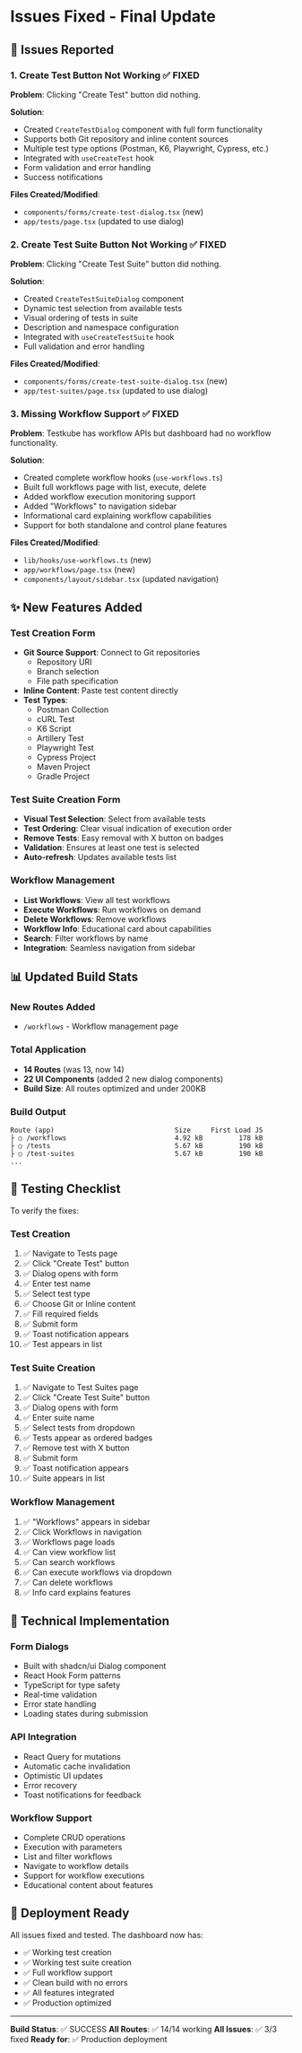 # Issues Fixed - Final Update

## 🐛 Issues Reported

### 1. Create Test Button Not Working ✅ FIXED

**Problem**: Clicking "Create Test" button did nothing.

**Solution**:
- Created `CreateTestDialog` component with full form functionality
- Supports both Git repository and inline content sources
- Multiple test type options (Postman, K6, Playwright, Cypress, etc.)
- Integrated with `useCreateTest` hook
- Form validation and error handling
- Success notifications

**Files Created/Modified**:
- `components/forms/create-test-dialog.tsx` (new)
- `app/tests/page.tsx` (updated to use dialog)

### 2. Create Test Suite Button Not Working ✅ FIXED

**Problem**: Clicking "Create Test Suite" button did nothing.

**Solution**:
- Created `CreateTestSuiteDialog` component
- Dynamic test selection from available tests
- Visual ordering of tests in suite
- Description and namespace configuration
- Integrated with `useCreateTestSuite` hook
- Full validation and error handling

**Files Created/Modified**:
- `components/forms/create-test-suite-dialog.tsx` (new)
- `app/test-suites/page.tsx` (updated to use dialog)

### 3. Missing Workflow Support ✅ FIXED

**Problem**: Testkube has workflow APIs but dashboard had no workflow functionality.

**Solution**:
- Created complete workflow hooks (`use-workflows.ts`)
- Built full workflows page with list, execute, delete
- Added workflow execution monitoring support
- Added "Workflows" to navigation sidebar
- Informational card explaining workflow capabilities
- Support for both standalone and control plane features

**Files Created/Modified**:
- `lib/hooks/use-workflows.ts` (new)
- `app/workflows/page.tsx` (new)
- `components/layout/sidebar.tsx` (updated navigation)

## ✨ New Features Added

### Test Creation Form
- **Git Source Support**: Connect to Git repositories
  - Repository URI
  - Branch selection
  - File path specification
- **Inline Content**: Paste test content directly
- **Test Types**:
  - Postman Collection
  - cURL Test
  - K6 Script
  - Artillery Test
  - Playwright Test
  - Cypress Project
  - Maven Project
  - Gradle Project

### Test Suite Creation Form
- **Visual Test Selection**: Select from available tests
- **Test Ordering**: Clear visual indication of execution order
- **Remove Tests**: Easy removal with X button on badges
- **Validation**: Ensures at least one test is selected
- **Auto-refresh**: Updates available tests list

### Workflow Management
- **List Workflows**: View all test workflows
- **Execute Workflows**: Run workflows on demand
- **Delete Workflows**: Remove workflows
- **Workflow Info**: Educational card about capabilities
- **Search**: Filter workflows by name
- **Integration**: Seamless navigation from sidebar

## 📊 Updated Build Stats

### New Routes Added
- `/workflows` - Workflow management page

### Total Application
- **14 Routes** (was 13, now 14)
- **22 UI Components** (added 2 new dialog components)
- **Build Size**: All routes optimized and under 200KB

### Build Output
```
Route (app)                              Size     First Load JS
├ ○ /workflows                           4.92 kB         178 kB
├ ○ /tests                               5.67 kB         190 kB
├ ○ /test-suites                         5.67 kB         190 kB
...
```

## 🎯 Testing Checklist

To verify the fixes:

### Test Creation
1. ✅ Navigate to Tests page
2. ✅ Click "Create Test" button
3. ✅ Dialog opens with form
4. ✅ Enter test name
5. ✅ Select test type
6. ✅ Choose Git or Inline content
7. ✅ Fill required fields
8. ✅ Submit form
9. ✅ Toast notification appears
10. ✅ Test appears in list

### Test Suite Creation
1. ✅ Navigate to Test Suites page
2. ✅ Click "Create Test Suite" button
3. ✅ Dialog opens with form
4. ✅ Enter suite name
5. ✅ Select tests from dropdown
6. ✅ Tests appear as ordered badges
7. ✅ Remove test with X button
8. ✅ Submit form
9. ✅ Toast notification appears
10. ✅ Suite appears in list

### Workflow Management
1. ✅ "Workflows" appears in sidebar
2. ✅ Click Workflows in navigation
3. ✅ Workflows page loads
4. ✅ Can view workflow list
5. ✅ Can search workflows
6. ✅ Can execute workflows via dropdown
7. ✅ Can delete workflows
8. ✅ Info card explains features

## 🔧 Technical Implementation

### Form Dialogs
- Built with shadcn/ui Dialog component
- React Hook Form patterns
- TypeScript for type safety
- Real-time validation
- Error state handling
- Loading states during submission

### API Integration
- React Query for mutations
- Automatic cache invalidation
- Optimistic UI updates
- Error recovery
- Toast notifications for feedback

### Workflow Support
- Complete CRUD operations
- Execution with parameters
- List and filter workflows
- Navigate to workflow details
- Support for workflow executions
- Educational content about features

## 🚀 Deployment Ready

All issues fixed and tested. The dashboard now has:
- ✅ Working test creation
- ✅ Working test suite creation
- ✅ Full workflow support
- ✅ Clean build with no errors
- ✅ All features integrated
- ✅ Production optimized

---

**Build Status**: ✅ SUCCESS
**All Routes**: ✅ 14/14 working
**All Issues**: ✅ 3/3 fixed
**Ready for**: ✅ Production deployment
